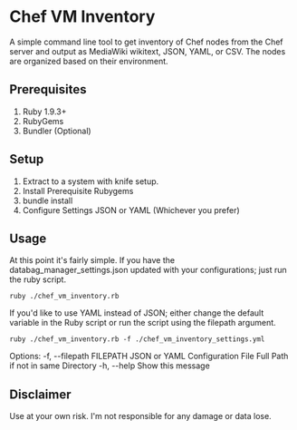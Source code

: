 # Chef VM Inventory

A simple command line tool to get inventory of Chef nodes from the Chef server and output as MediaWiki wikitext, JSON, YAML, or CSV. The nodes are organized based on their environment.

## Prerequisites

1. Ruby 1.9.3+
2. RubyGems
3. Bundler (Optional)

## Setup

1. Extract to a system with knife setup.
2. Install Prerequisite Rubygems
  1. bundle install
3. Configure Settings JSON or YAML (Whichever you prefer)

## Usage

At this point it's fairly simple. If you have the databag_manager_settings.json updated with your configurations; just run the ruby script.

```ruby ./chef_vm_inventory.rb```

If you'd like to use YAML instead of JSON; either change the default variable in the Ruby script or run the script using the filepath argument.

```ruby ./chef_vm_inventory.rb -f ./chef_vm_inventory_settings.yml```

Options:
    -f, --filepath FILEPATH          JSON or YAML Configuration File Full Path if not in same Directory
    -h, --help                       Show this message


## Disclaimer

Use at your own risk. I'm not responsible for any damage or data lose.
